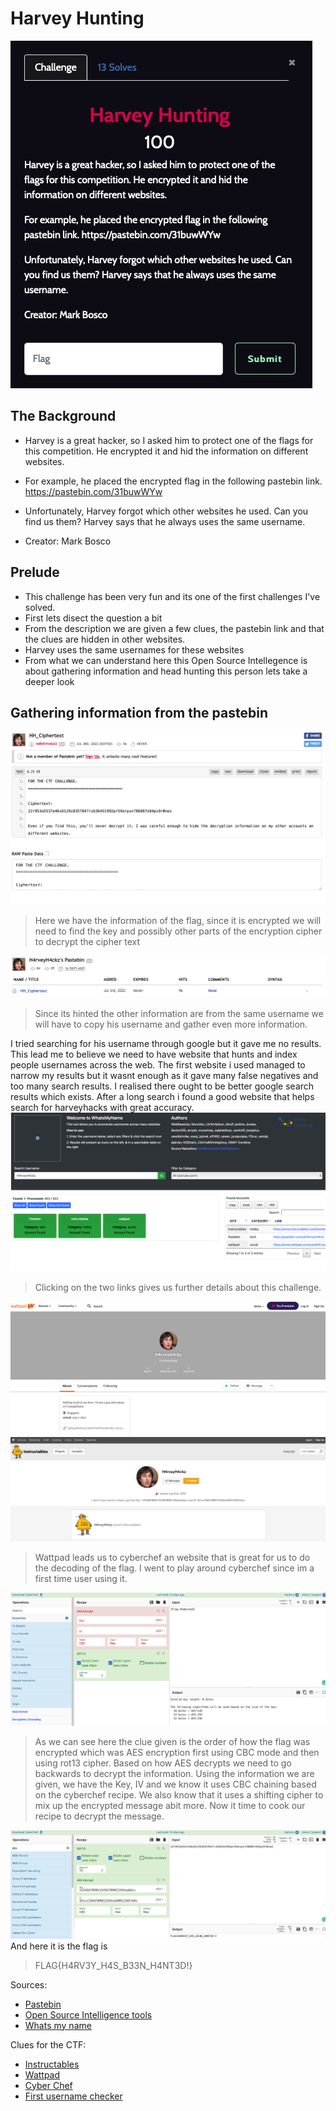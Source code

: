 # Harvey Hunting

![HH](https://github.com/Solaireis/CTF-Writeups/blob/main/NYP-CGC-Qual/images/HarveyHunting.png)

## The Background
- Harvey is a great hacker, so I asked him to protect one of the flags for this competition. He encrypted it and hid the information on different websites.

- For example, he placed the encrypted flag in the following pastebin link. https://pastebin.com/31buwWYw

- Unfortunately, Harvey forgot which other websites he used. Can you find us them? Harvey says that he always uses the same username.

- Creator: Mark Bosco

## Prelude

- This challenge has been very fun and its one of the first challenges I've solved. 
- First lets disect the question a bit
- From the description we are given a few clues, the pastebin link and that the clues are hidden in other websites.
- Harvey uses the same usernames for these websites
- From what we can understand here this Open Source Intellegence is about gathering information and head hunting this person lets take a deeper look

## Gathering information from the pastebin

![pb](https://github.com/Solaireis/CTF-Writeups/blob/main/NYP-CGC-Qual/images/pastebin.png)
> Here we have the information of the flag, since it is encrypted we will need to find the key and possibly other parts of the encryption cipher to decrypt the cipher text

![username](https://github.com/Solaireis/CTF-Writeups/blob/main/NYP-CGC-Qual/images/username.png)
> Since its hinted the other information are from the same username we will have to copy his username and gather even more information.

I tried searching for his username through google but it gave me no results. 
This lead me to believe we need to have website that hunts and index people usernames across the web.
The first website i used managed to narrow my results but it wasnt enough as it gave many false negatives and too many search results.
I realised there ought to be better google search results which exists.
After a long search i found a good website that helps search for harveyhacks with great accuracy.
![usernameFinder](https://github.com/Solaireis/CTF-Writeups/blob/main/NYP-CGC-Qual/images/osintCombine.png)

> Clicking on the two links gives us further details about this challenge.

![wattpad](https://github.com/Solaireis/CTF-Writeups/blob/main/NYP-CGC-Qual/images/wattpad.png)
![instructibles](https://github.com/Solaireis/CTF-Writeups/blob/main/NYP-CGC-Qual/images/instructibles.png)

> Wattpad leads us to cyberchef an website that is great for us to do the decoding of the flag.
> I went to play around cyberchef since im a first time user using it.

![CyberChef](https://github.com/Solaireis/CTF-Writeups/blob/main/NYP-CGC-Qual/images/cc.png)
> As we can see here the clue given is the order of how the flag was encrypted which was AES encryption first using CBC mode and then using rot13 cipher.
Based on how AES decrypts we need to go backwards to decrypt the information.
Using the information we are given, we have the Key, IV and we know it uses CBC chaining based on the cyberchef recipe. We also know that it uses a shifting cipher to mix up the encrypted message abit more. Now it time to cook our recipe to decrypt the message.

![HH](https://github.com/Solaireis/CTF-Writeups/blob/main/NYP-CGC-Qual/images/flagHH.png) 
And here it is the flag is 
> FLAG{H4RV3Y_H4S_B33N_H4NT3D!}


Sources:
- [Pastebin](https://pastebin.com/u/H4rveyH4ckz)
- [Open Source Intelligence tools](https://www.osintcombine.com/whatsmyname-usernames)
- [Whats my name](https://whatsmyname.app)

Clues for the CTF:
- [Instructables](https://www.instructables.com/member/H4rveyH4ckz/)
- [Wattpad](https://www.wattpad.com/user/H4rveyH4ckz)
- [Cyber Chef](https://gchq.github.io/CyberChef/#recipe=ROT13(true,true,false,13)AES_Decrypt(%7B'option':'Hex','string':'1234567890123456789012345aabbcc'%7D,%7B'option':'Hex','string':'341cc2564769012345cbd90123457b4c'%7D,'CBC','Hex','Raw',%7B'option':'Hex','string':''%7D,%7B'option':'Hex','string':''%7D)AES_Encrypt(%7B'option':'Hex','string':'1234567890123456789012345aabbcc'%7D,%7B'option':'Hex','string':'341cc2564769012345cbd90123457b4c'%7D,'CBC','Raw','Hex',%7B'option':'Hex','string':''%7D/breakpoint)&input=MjJyOTUzbzU1MzdvNDZzNjEyOXM4MzU3ODQ3cnM2MzY0NTE5OTJwcjU5b3Jwc243ODY4ODdvOTRwczlyMG5vcw)
- [First username checker](https://checkusernames.com)
